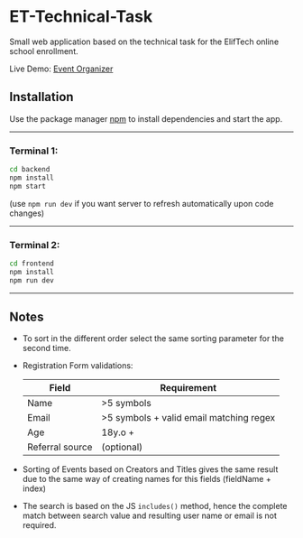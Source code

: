 # ET-Technical-Task

Small web application based on the technical task for the ElifTech online school enrollment.

Live Demo: [Event Organizer](https://et-technical-task-frontend.onrender.com/)

## Installation

Use the package manager [npm](https://nodejs.org/en/download) to install dependencies and start the app.

---

### Terminal 1:
```bash
cd backend
npm install
npm start
```
(use `npm run dev` if you want server to refresh automatically upon code changes)

---

### Terminal 2:
```bash
cd frontend
npm install
npm run dev
```

---

## Notes
- To sort in the different order select the same sorting parameter for the second time.
- Registration Form validations:
  
  | Field | Requirement |
  | ------ | ------ |
  | Name | >5 symbols |
  | Email | >5 symbols + valid email matching regex |
  | Age | 18y.o + |
  | Referral source | (optional) |
  
- Sorting of Events based on Creators and Titles gives the same result due to the same way of creating names for this fields (fieldName + index)
- The search is based on the JS `includes()` method, hence the complete match between search value and resulting user name or email is not required.
